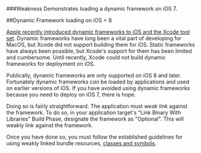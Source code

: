 ###Weakness
Demonstrates loading a dynamic framework on iOS 7.

##Dynamic Framework loading on iOS < 8

[Apple recently introduced dynamic frameworks to iOS and the Xcode tool set](https://developer.apple.com/videos/wwdc/2014/#416). Dynamic frameworks have long been a vital part of developing for MacOS, but Xcode did not support building them for iOS. Static frameworks have always been possible, but Xcode's support for them has been limited and cumbersome. Until recently, Xcode could not build dynamic frameworks for deployment on iOS.

Publically, dynamic frameworks are only supported on iOS 8 and later. Fortunately dynamic frameworks *can* be loaded by applications and used on earlier versions of iOS. If you have avoided using dynamic frameworks because you need to deploy on iOS 7, there is hope.

Doing so is fairly straightforward. The application must *weak link* against the framework. To do so, in your application target's "Link Binary With Libraries" Build Phase, designate the framework as "Optional". This will weakly link against the framework.

Once you have done so, you must follow the established guidelines for using weakly linked bundle resources, [classes and symbols](https://developer.apple.com/library/ios/documentation/DeveloperTools/Conceptual/cross_development/Using/using.html#//apple_ref/doc/uid/20002000-SW6).

